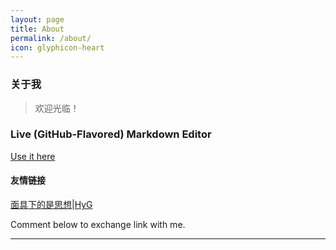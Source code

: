 ```yaml
---
layout: page
title: About
permalink: /about/
icon: glyphicon-heart
---
```


### 关于我

>欢迎光临！

### Live (GitHub-Flavored) Markdown Editor


[Use it here](//gj3169.github.io/markdown-editor)


#### 友情链接


[面具下的是思想](http://www.wooyun.cc/)|[HyG](http://gaohaoyang.github.io/)

Comment below to exchange link with me.  

---

